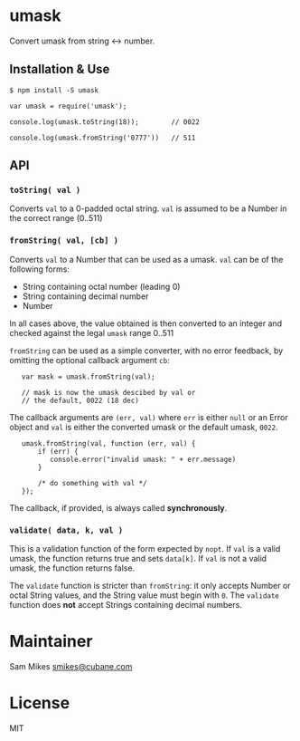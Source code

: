 # umask

Convert umask from string &lt;-> number.

## Installation & Use

```
$ npm install -S umask

var umask = require('umask');

console.log(umask.toString(18));        // 0022

console.log(umask.fromString('0777'))   // 511
```

## API

### `toString( val )`

Converts `val` to a 0-padded octal string.  `val` is assumed to be a
Number in the correct range (0..511)

### `fromString( val, [cb] )`

Converts `val` to a Number that can be used as a umask.  `val` can
be of the following forms:

  * String containing octal number (leading 0)
  * String containing decimal number
  * Number

In all cases above, the value obtained is then converted to an integer and
checked against the legal `umask` range 0..511

`fromString` can be used as a simple converter, with no error feedback, by
omitting the optional callback argument `cb`:

```
   var mask = umask.fromString(val);

   // mask is now the umask descibed by val or
   // the default, 0022 (18 dec)
```

The callback arguments are `(err, val)` where `err` is either `null` or an
Error object and `val` is either the converted umask or the default umask, `0022`.

```
   umask.fromString(val, function (err, val) {
       if (err) {
          console.error("invalid umask: " + err.message)
       }

       /* do something with val */
   });
```

The callback, if provided, is always called **synchronously**.

### `validate( data, k, val )`

This is a validation function of the form expected by `nopt`.  If
`val` is a valid umask, the function returns true and sets `data[k]`.
If `val` is not a valid umask, the function returns false.

The `validate` function is stricter than `fromString`: it only accepts
Number or octal String values, and the String value must begin with `0`.
The `validate` function does **not** accept Strings containing decimal
numbers.

# Maintainer

Sam Mikes <smikes@cubane.com>

# License

MIT